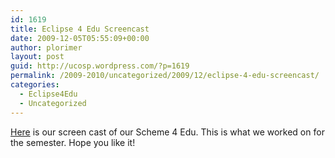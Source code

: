 ```yaml
---
id: 1619
title: Eclipse 4 Edu Screencast
date: 2009-12-05T05:55:09+00:00
author: plorimer
layout: post
guid: http://ucosp.wordpress.com/?p=1619
permalink: /2009-2010/uncategorized/2009/12/eclipse-4-edu-screencast/
categories:
  - Eclipse4Edu
  - Uncategorized
---
```

[Here](http://www.youtube.com/watch?v=QkZTLBSaUpg) is our screen cast of our Scheme 4 Edu. This is what we worked on for the semester. Hope you like it!